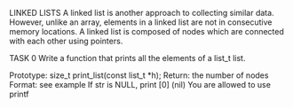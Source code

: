 LINKED LISTS
A linked list is another approach to collecting similar data. However, unlike an array, elements in a linked list are not in consecutive memory locations. A linked list is composed of nodes which are connected with each other using pointers.

TASK 0
Write a function that prints all the elements of a list_t list.

Prototype: size_t print_list(const list_t *h);
Return: the number of nodes
Format: see example
If str is NULL, print [0] (nil)
You are allowed to use printf
